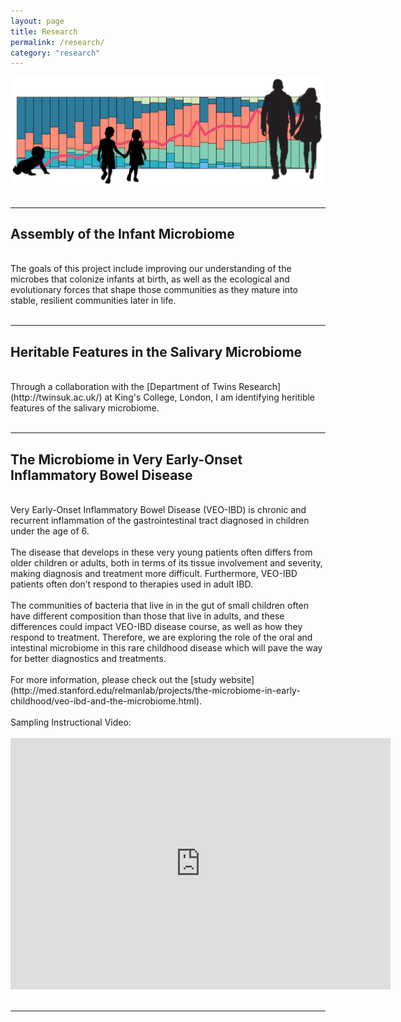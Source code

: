 ```yaml
---
layout: page
title: Research
permalink: /research/
category: "research"
---
```


![microbiome maturation](/images/microbiome_maturation.png)
<br>
<br>

***

<h2>Assembly of the Infant Microbiome</h2>
<br>
The goals of this project include improving our understanding of the microbes that colonize infants at birth, as well as the ecological and evolutionary forces that shape those communities as they mature into stable, resilient communities later in life.  
<br>
<br>

***

<h2>Heritable Features in the Salivary Microbiome</h2>
<br>
Through a collaboration with the [Department of Twins Research](http://twinsuk.ac.uk/) at King's College, London, I am identifying heritible features of the salivary microbiome.   
<br>
<br>

***

<h2>The Microbiome in Very Early-Onset Inflammatory Bowel Disease</h2>
<br>
Very Early-Onset Inflammatory Bowel Disease (VEO-IBD) is chronic and recurrent inflammation of the gastrointestinal tract diagnosed in children under the age of 6.<br>
<br>
The disease that develops in these very young patients often differs from older children or adults, both in terms of its tissue involvement and severity, making diagnosis and treatment more difficult. Furthermore, VEO-IBD patients often don’t respond to therapies used in adult IBD.<br>
<br>
The communities of bacteria that live in in the gut of small children often have different composition than those that live in adults, and these differences could impact VEO-IBD disease course, as well as how they respond to treatment. Therefore, we are exploring the role of the oral and intestinal microbiome in this rare childhood disease which will pave the way for better diagnostics and treatments. <br>
<br>
For more information, please check out the [study website](http://med.stanford.edu/relmanlab/projects/the-microbiome-in-early-childhood/veo-ibd-and-the-microbiome.html).<br>
<br>
Sampling Instructional Video:<br>
<br>
<iframe id="kaltura_player" src="https://cdnapisec.kaltura.com/p/1392761/sp/139276100/embedIframeJs/uiconf_id/23332312/partner_id/1392761?iframeembed=true&playerId=kaltura_player&entry_id=0_oj289523&flashvars[mediaProtocol]=rtmp&amp;flashvars[streamerType]=rtmp&amp;flashvars[streamerUrl]=rtmp://www.kaltura.com:1935&amp;flashvars[rtmpFlavors]=1&amp;flashvars[localizationCode]=en&amp;flashvars[leadWithHTML5]=true&amp;flashvars[sideBarContainer.plugin]=true&amp;flashvars[sideBarContainer.position]=left&amp;flashvars[sideBarContainer.clickToClose]=true&amp;flashvars[chapters.plugin]=true&amp;flashvars[chapters.layout]=vertical&amp;flashvars[chapters.thumbnailRotator]=false&amp;flashvars[streamSelector.plugin]=true&amp;flashvars[EmbedPlayer.SpinnerTarget]=videoHolder&amp;flashvars[dualScreen.plugin]=true&amp;&wid=0_cba40pqq" width="608" height="402" allowfullscreen webkitallowfullscreen mozAllowFullScreen allow="autoplay *; fullscreen *; encrypted-media *" frameborder="0" title="Kaltura Player"></iframe>
<br>
<br>

***
<br>
<br>
